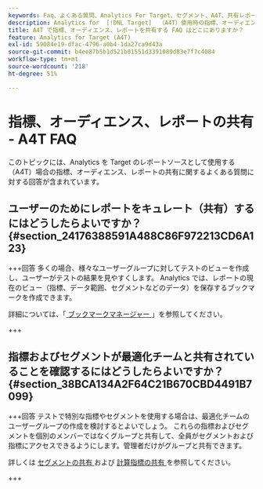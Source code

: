 ```yaml
---
keywords: Faq、よくある質問、Analytics For Target、セグメント、A4T、共有レポート
description: Analytics for  [!DNL Target]  （A4T）使用時の指標、オーディエンス、レポートの共有に関する FAQ を紹介します。 A4T では、Adobeアクティビティに Analytics のレポ  [!DNL Target]  ト機能を使用できます。
title: A4T で指標、オーディエンス、レポートを共有する FAQ はどこにありますか？
feature: Analytics for Target (A4T)
exl-id: 59084e19-dfac-4796-a0b4-1da27ca9d43a
source-git-commit: b4ee87b5b1d521b01551d3391089d83e7f7c4084
workflow-type: tm+mt
source-wordcount: '218'
ht-degree: 51%

---
```


# 指標、オーディエンス、レポートの共有 - A4T FAQ

このトピックには、Analytics を Target のレポートソースとして使用する（A4T）場合の指標、オーディエンス、レポートの共有に関するよくある質問に対する回答が含まれています。

## ユーザーのためにレポートをキュレート（共有）するにはどうしたらよいですか？ {#section_24176388591A488C86F972213CD6A123}

+++回答
多くの場合、様々なユーザーグループに対してテストのビューを作成し、ユーザーがテストの結果を見やすくします。 Analytics では、レポートの現在のビュー（指標、データ範囲、セグメントなどのデータ）を保存するブックマークを作成できます。

詳細については、「[ ブックマークマネージャー ](https://experienceleague.adobe.com/docs/analytics/analyze/reports-analytics/bookmarks.html)」を参照してください。

+++

## 指標およびセグメントが最適化チームと共有されていることを確認するにはどうしたらよいですか？ {#section_38BCA134A2F64C21B670CBD4491B7099}

+++回答
テストで特別な指標やセグメントを使用する場合は、最適化チームのユーザーグループの作成を検討するとよいでしょう。 これらの指標およびセグメントを個別のメンバーではなくグループと共有して、全員がセグメントおよび指標にアクセスできるようにします。管理者だけがグループと共有できます。

詳しくは [ セグメントの共有 ](https://experienceleague.adobe.com/docs/analytics/components/segmentation/segmentation-workflow/t-seg-share.html) および [ 計算指標の共有 ](https://experienceleague.adobe.com/docs/analytics/components/calculated-metrics/calcmetric-workflow/cm-sharing.html) を参照してください。

+++